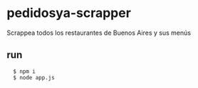 # pedidosya-scrapper

Scrappea todos los restaurantes de Buenos Aires y sus menús

## run

```
  $ npm i
  $ node app.js
```
